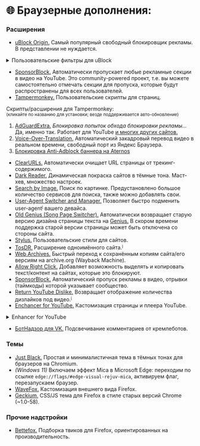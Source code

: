 # 🌐 Браузерные дополнения:

### Расширения

* [uBlock Origin.](https://ublockorigin.com/ru) Самый популярный свободный блокировщик рекламы. В представлении не нуждается.  

<details>

<summary>Пользовательские фильтры для uBlock</summary>

Как добавить: тапаем по иконке uBlock Origin → открываем панель управления (клик по шестерёнке) → Списки фильтров → активируем нужное (можно сразу всё). Применяем изменения.  
Далее переходим в раздел Мои фильтры → копируем и вставляем код, указанный ниже. Снова применяем изменения.

### Aternos

* Anti-Adblock баннер
```
@@||aternos.org^$shide
```

### Яндекс

* Реклама на страницах поиска и картинок
```
/^ya\.ru|yandex/##div[class*="-Incut"]
/^ya\.ru|yandex/###search-result > li:has(div[class*="Organic"]:not([class*="Title"]) > *:has-text(/^[РP]{1}[еe]{1}кл[аa]{1}м[аa]{1}$/i))
/^ya\.ru|yandex/##div:has(> .ImagesViewer-SidebarAdv)
/^ya\.ru|yandex/##div:has(> #ImagesViewer-SidebarAdv)
/^ya\.ru|yandex/##.ImagesViewer-LayoutFooter:has(.CommercialProduct)
/^ya\.ru|yandex/##.ImagesViewer-LayoutSideblock > div > div > div:not(:has(.MMViewerButtons))
/^ya\.ru|yandex/##.ProductGallery
/^ya\.ru|yandex/##.i-mini-bem:has([class*="tgo__mark"]:has-text(/^[РP]{1}[еe]{1}кл[аa]{1}м[аa]{1}$/i))
```

* Реклама на странице погоды. Убирает современный вид страницы, возвращая сводку по дням
```
yandex.*##:matches-path(/pogoda) #content_right
yandex.*##:matches-path(/pogoda) .blog-widget
yandex.*##:matches-path(/pogoda) [role="main"] > :not(#content_left, [data-bem*="/pogoda"])
yandex.*##:matches-path(/pogoda) .card:not(:has(.weather-table))
yandex.*##:matches-path(/pogoda) [data-bem*="segment-details"] > :not(article)
yandex.*##:matches-path(/pogoda) #__next > [data-overlay-container="true"] > div > div:has(main) > div
yandex.*##:matches-path(/pogoda) #__next > [data-overlay-container="true"] main > div:not(:has(nav)) > div:not(:has(article, ul))
yandex.*##:matches-path(/pogoda) #__next > [data-overlay-container="true"] main > div:not(:has(nav)) > div:has(ul) > div > div:not(:has(article, button))
yandex.*##:matches-path(/pogoda) .pro-entry-points
yandex.*##:matches-path(/pogoda) .header-b2b__menu-item
yandex.*##:matches-path(/weather) #content_right
yandex.*##:matches-path(/weather) .blog-widget
yandex.*##:matches-path(/weather) [role="main"] > :not(#content_left, [data-bem*="/weather"])
yandex.*##:matches-path(/weather) .card:not(:has(.weather-table))
yandex.*##:matches-path(/weather) [data-bem*="segment-details"] > :not(article)
yandex.*##:matches-path(/weather) #__next > [data-overlay-container="true"] > div > div:has(main) > div
yandex.*##:matches-path(/weather) #__next > [data-overlay-container="true"] main > div:not(:has(nav)) > div:not(:has(article, ul))
yandex.*##:matches-path(/weather) #__next > [data-overlay-container="true"] main > div:not(:has(nav)) > div:has(ul) > div > div:not(:has(article, button))
yandex.*##:matches-path(/weather) .pro-entry-points
yandex.*##:matches-path(/weather) .header-b2b__menu-item
```

* Кнопка вызова Алисы
```
ya.ru##.alice-fab
/^ya\.ru|yandex/##.AliceFabButton
```

### YouTube
* Кнопка "Спасибо/Thanks" под плеером
```
##yt-button-shape > button[aria-label="Thanks"]
```

</details>

* [SponsorBlock.](https://sponsor.ajay.app/) Автоматически пропускает любые рекламные секции в видео на YouTube. Это community-powered проект, т.е. вы можете самостоятельно отмечать секции для пропуска, которые будут распространены для всех пользователей.
* [Tampermonkey.](https://tampermonkey.net/index.php?locale=ru) Пользовательские скрипты для страниц.  

Скрипты/расширения для Tampermonkey:  
<sup>(кликайте по названию для установки; везде поддерживается авто-обновление)</sup>

1. [AdGuardExtra.](https://userscripts.adtidy.org/release/adguard-extra/1.0/adguard-extra.user.js) *Блокировка попыток обхода блокировки рекламы...* Да, именно так. Работает для YouTube [и многих других сайтов.](https://github.com/AdguardTeam/AdGuardExtra#websites-where-adguard-extra-can-be-useful)
2. [Voice-Over-Translation.](https://raw.githubusercontent.com/ilyhalight/voice-over-translation/master/dist/vot.user.js) Автоматический закадровый перевод видео в реальном времени, свободный порт из Яндекс Браузера.
3. [Блокировка Anti-Adblock баннера на Aternos](https://gist.github.com/DvilMuck/f2b14f3f65e8f22974d781277158f82a/raw/66a0d8d9dd598fc516c3c9d9bbf6ef3f0f6a7a1e/aternosAntiAntiadblock.user.js)

* [ClearURLs.](https://chrome.google.com/webstore/detail/clearurls/lckanjgmijmafbedllaakclkaicjfmnk) Автоматически очищает URL страницы от трекинг-содержимого.
* [Dark Reader.](https://chrome.google.com/webstore/detail/dark-reader/eimadpbcbfnmbkopoojfekhnkhdbieeh) Динамическая покраска сайтов в тёмные тона. Маст-хев, множество настроек.
* [Search by Image.](https://chrome.google.com/webstore/detail/search-by-image/cnojnbdhbhnkbcieeekonklommdnndci) Поиск по картинке. Предустановлено большое количество сервисов для поиска, также можно добавлять свои.
* [User-Agent Switcher and Manager.](https://chrome.google.com/webstore/detail/user-agent-switcher-and-m/bhchdcejhohfmigjafbampogmaanbfkg) Позволяет быстро подменить user-agent<sup>[`ℹ️`](https://ru.wikipedia.org/wiki/User_agent)</sup> вашего девайса.
* [Old Genius (Song Page Switcher).](https://chrome.google.com/webstore/detail/old-genius-song-page-swit/dgdnchkkkknfdahaehnkfifchgnoidjj) Автоматически возвращает старую версию дизайна страницы текста на [Genius.](https://genius.com) В скором времени поддержка старой версии страницы может быть отключена со стороны сайта.
* [Stylus.](https://chromewebstore.google.com/detail/stylus/clngdbkpkpeebahjckkjfobafhncgmne) Пользовательские стили для сайтов.
* [TosDR.](https://github.com/tosdr/browser-extensions) Расширение одноимённого сайта.<sup>[`ℹ️`](https://github.com/reddxae/list/blob/main/list/useful.md#:~:text=%D1%81%D0%BB%D0%B8%D1%88%D0%BA%D0%BE%D0%BC%20%D0%B1%D0%BE%D0%BB%D1%8C%D1%88%D0%BE%D0%B3%D0%BE%20%D1%80%D0%B0%D0%B7%D0%BC%D0%B5%D1%80%D0%B0.-,tosdr,-.%20%D0%9F%D1%80%D0%B5%D0%B4%D0%BE%D1%81%D1%82%D0%B0%D0%BB%D0%B2%D1%8F%D0%B5%D1%82%20%D0%BA%D1%80%D0%B0%D1%82%D0%BA%D1%83%D1%8E%20%D0%B8%D0%BB%D0%B8)</sup>
* [Web Archives.](https://chrome.google.com/webstore/detail/web-archives/hkligngkgcpcolhcnkgccglchdafcnao) Быстрый переход к сохранённым копиям сайта/его версиям на archive.org (Wayback Machine).
* [Allow Right Click.](https://webextension.org/listing/allow-right-click.html) Добавляет возможность выделять и копировать текст/контент на сайтах, которые это блокируют.
* [SponsorBlock.](https://sponsor.ajay.app/) Автоматический пропуск рекламы в видео, отрывки (таймкоды) которой указывает сообщество.
* [Return YouTube Dislike.](https://www.returnyoutubedislike.com/) Возвращает отображение количества дизлайков под видео.<sup>[`ℹ️`](https://www.returnyoutubedislike.com/faq)</sup>
* [Enchancer for YouTube.](https://chromewebstore.google.com/detail/enhancer-for-youtube/ponfpcnoihfmfllpaingbgckeeldkhle) Кастомизация страницы и плеера YouTube.

<details>

<summary>Enhancer for YouTube</summary>

Переходим в настройки расширения, активируем пункт «Пользовательская тема» и вставляем код. Сохраняем. Изменения применяются без необходимости в перезагрузке страницы.

Убираем новый уродливый градиент в плеере и элементах интерфейса:

```css
.ytp-swatch-background-color,
#progress.ytd-thumbnail-overlay-resume-playback-renderer,
#progress.yt-page-navigation-progress,
.yt-spec-avatar-shape--live-ring::after,
.ytProgressBarLineProgressBarPlayedRefresh,
.ytp-play-progress {
   background: #f03 !important;
   background-color: #f03 !important;
}
#yt-ringo2-svg_yt10 path:first-of-type {
   fill: #f03 !important;
}
```

Исправляем пропорции превью на странице воспроизведения:

```css
.html5-video-player,
.ytp-cued-thumbnail-overlay,
.ytp-cued-thumbnail-overlay-image {
   background-size: contain !important;
   background-position: center !important;
   background-repeat: no-repeat !important;
}
```

Скрываем не относящиеся к поисковому запросу разделы ("Новые каналы для вас", "Новые видео для вас", "Зрители также посмотрели" и т.п.) на странице поиска:

```css
.ytd-search ytd-shelf-renderer:has([id="dismissible"]) {
   display: none !important;
}
```

</details>

* [БотНадзор для VK.](https://botnadzor.org/docs/extension) Подсвечивание комментариев от кремлеботов. 

### Темы

* [Just Black.](https://chrome.google.com/webstore/detail/just-black/aghfnjkcakhmadgdomlmlhhaocbkloab?hl=ru) Простая и минималистичная тема в тёмных тонах для браузеров на Chromium.  
* *(Windows 11)* Включаем эффект Mica в Microsoft Edge: переходим по ссылке `edge://flags/#edge-visual-rejuv-mica`, активируем флаг, перезапускаем браузер.
* [WaveFox.](https://github.com/QNetITQ/WaveFox) Кастомизация внешнего вида Firefox.
* [Geckium.](https://github.com/angelbruni/Geckium) CSS/JS тема для Firefox в стиле старых версий Chrome (~1.0-58).

### Прочие надстройки
* [Bettefox.](https://github.com/yokoffing/Betterfox) Подборка твиков для Firefox, ориентированных на производительность.
